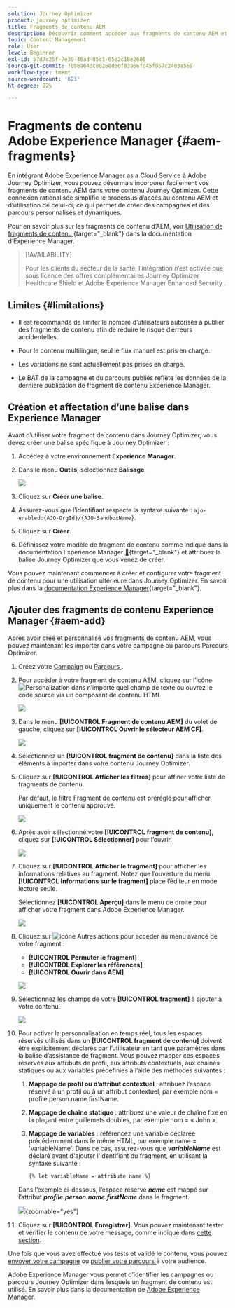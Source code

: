 ```yaml
---
solution: Journey Optimizer
product: journey optimizer
title: Fragments de contenu AEM
description: Découvrir comment accéder aux fragments de contenu AEM et comment les gérer
topic: Content Management
role: User
level: Beginner
exl-id: 57d7c25f-7e39-46ad-85c1-65e2c18e2686
source-git-commit: 7098a643c8026ed00f83a66fd45f957c2403a569
workflow-type: tm+mt
source-wordcount: '623'
ht-degree: 22%

---
```


# Fragments de contenu Adobe Experience Manager {#aem-fragments}

En intégrant Adobe Experience Manager as a Cloud Service à Adobe Journey Optimizer, vous pouvez désormais incorporer facilement vos fragments de contenu AEM dans votre contenu Journey Optimizer. Cette connexion rationalisée simplifie le processus d’accès au contenu AEM et d’utilisation de celui-ci, ce qui permet de créer des campagnes et des parcours personnalisés et dynamiques.

Pour en savoir plus sur les fragments de contenu d’AEM, voir [ Utilisation de fragments de contenu ](https://experienceleague.adobe.com/en/docs/experience-manager-cloud-service/content/sites/administering/content-fragments/content-fragments-with-journey-optimizer){target="_blank"} dans la documentation d’Experience Manager.

>[!AVAILABILITY]
>
>Pour les clients du secteur de la santé, l’intégration n’est activée que sous licence des offres complémentaires Journey Optimizer Healthcare Shield et Adobe Experience Manager Enhanced Security .

## Limites {#limitations}

* Il est recommandé de limiter le nombre d’utilisateurs autorisés à publier des fragments de contenu afin de réduire le risque d’erreurs accidentelles.

* Pour le contenu multilingue, seul le flux manuel est pris en charge.

* Les variations ne sont actuellement pas prises en charge.

* Le BAT de la campagne et du parcours publiés reflète les données de la dernière publication de fragment de contenu Experience Manager.

## Création et affectation d’une balise dans Experience Manager

Avant d’utiliser votre fragment de contenu dans Journey Optimizer, vous devez créer une balise spécifique à Journey Optimizer :

1. Accédez à votre environnement **Experience Manager**.

1. Dans le menu **Outils**, sélectionnez **Balisage**.

   ![](assets/do-not-localize/aem_tag_1.png)

1. Cliquez sur **Créer une balise**.

1. Assurez-vous que l’identifiant respecte la syntaxe suivante : `ajo-enabled:{AJO-OrgId}/{AJO-SandboxName}`.

1. Cliquez sur **Créer**.

1. Définissez votre modèle de fragment de contenu comme indiqué dans la documentation Experience Manager [&#128279;](https://experienceleague.adobe.com/en/docs/experience-manager-cloud-service/content/sites/administering/content-fragments/content-fragment-models){target="_blank"} et attribuez la balise Journey Optimizer que vous venez de créer.

Vous pouvez maintenant commencer à créer et configurer votre fragment de contenu pour une utilisation ultérieure dans Journey Optimizer. En savoir plus dans la [documentation Experience Manager](https://experienceleague.adobe.com/en/docs/experience-manager-cloud-service/content/sites/administering/content-fragments/managing){target="_blank"}.

## Ajouter des fragments de contenu Experience Manager {#aem-add}

Après avoir créé et personnalisé vos fragments de contenu AEM, vous pouvez maintenant les importer dans votre campagne ou parcours Parcours Optimizer.

1. Créez votre [Campaign](../campaigns/create-campaign.md) ou [Parcours ](../building-journeys/journey-gs.md).

1. Pour accéder à votre fragment de contenu AEM, cliquez sur l’icône ![Personalization](assets/do-not-localize/Smock_PersonalizationField_18_N.svg) dans n’importe quel champ de texte ou ouvrez le code source via un composant de contenu HTML.

   ![](assets/aem_campaign_2.png)

1. Dans le menu **[!UICONTROL Fragment de contenu AEM]** du volet de gauche, cliquez sur **[!UICONTROL Ouvrir le sélecteur AEM CF]**.

   ![](assets/aem_campaign_3.png)

1. Sélectionnez un **[!UICONTROL fragment de contenu]** dans la liste des éléments à importer dans votre contenu Journey Optimizer.

1. Cliquez sur **[!UICONTROL Afficher les filtres]** pour affiner votre liste de fragments de contenu.

   Par défaut, le filtre Fragment de contenu est préréglé pour afficher uniquement le contenu approuvé.

   ![](assets/aem_campaign_4.png)

1. Après avoir sélectionné votre **[!UICONTROL fragment de contenu]**, cliquez sur **[!UICONTROL Sélectionner]** pour l’ouvrir.

   ![](assets/aem_campaign_5.png)

1. Cliquez sur **[!UICONTROL Afficher le fragment]** pour afficher les informations relatives au fragment. Notez que l’ouverture du menu **[!UICONTROL Informations sur le fragment]** place l’éditeur en mode lecture seule.

   Sélectionnez **[!UICONTROL Aperçu]** dans le menu de droite pour afficher votre fragment dans Adobe Experience Manager.

   ![](assets/aem_campaign_7.png)

1. Cliquez sur ![icône Autres actions](assets/do-not-localize/Smock_MoreSmallList_18_N.svg) pour accéder au menu avancé de votre fragment :

   * **[!UICONTROL Permuter le fragment]**
   * **[!UICONTROL Explorer les références]**
   * **[!UICONTROL Ouvrir dans AEM]**

   ![](assets/aem_campaign_8.png)

1. Sélectionnez les champs de votre **[!UICONTROL fragment]** à ajouter à votre contenu.
   <!--
    Note that if you choose to copy the value, any future updates to the Content Fragment will not be reflected in your campaign or journey. However, using dynamic placeholders ensures real-time updates.-->

   ![](assets/aem_campaign_6.png)

1. Pour activer la personnalisation en temps réel, tous les espaces réservés utilisés dans un **[!UICONTROL fragment de contenu]** doivent être explicitement déclarés par l’utilisateur en tant que paramètres dans la balise d’assistance de fragment. Vous pouvez mapper ces espaces réservés aux attributs de profil, aux attributs contextuels, aux chaînes statiques ou aux variables prédéfinies à l’aide des méthodes suivantes :

   1. **Mappage de profil ou d’attribut contextuel** : attribuez l’espace réservé à un profil ou à un attribut contextuel, par exemple nom = profile.person.name.firstName.

   1. **Mappage de chaîne statique** : attribuez une valeur de chaîne fixe en la plaçant entre guillemets doubles, par exemple nom = « John ».

   1. **Mappage de variables** : référencez une variable déclarée précédemment dans le même HTML, par exemple name = &#39;variableName&#39;.
Dans ce cas, assurez-vous que **_variableName_** est déclaré avant d&#39;ajouter l&#39;identifiant du fragment, en utilisant la syntaxe suivante :

      ```html
      {% let variableName = attribute name %} 
      ```

   Dans l’exemple ci-dessous, l’espace réservé **_name_** est mappé sur l’attribut **_profile.person.name.firstName_** dans le fragment.

   ![](assets/aem_campaign_9.png){zoomable="yes"}


1. Cliquez sur **[!UICONTROL Enregistrer]**. Vous pouvez maintenant tester et vérifier le contenu de votre message, comme indiqué dans [cette section](../content-management/preview.md).

Une fois que vous avez effectué vos tests et validé le contenu, vous pouvez [envoyer votre campagne](../campaigns/review-activate-campaign.md) ou [publier votre parcours ](../building-journeys/publishing-the-journey.md) à votre audience.

Adobe Experience Manager vous permet d’identifier les campagnes ou parcours Journey Optimizer dans lesquels un fragment de contenu est utilisé. En savoir plus dans la documentation de [Adobe Experience Manager](https://experienceleague.adobe.com/en/docs/experience-manager-cloud-service/content/sites/administering/content-fragments/extension-content-fragment-ajo-external-references).
